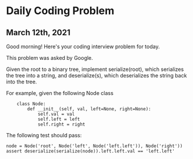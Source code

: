 # Daily Coding Problem

## March 12th, 2021

Good morning! Here's your coding interview problem for today.

This problem was asked by Google.

Given the root to a binary tree, implement serialize(root), which serializes the tree into a string, and deserialize(s), which deserializes the string back into the tree.

For example, given the following Node class

```
    class Node:
        def __init__(self, val, left=None, right=None):
            self.val = val
            self.left = left
            self.right = right
```

The following test should pass:

`node = Node('root', Node('left', Node('left.left')), Node('right'))`
`assert deserialize(serialize(node)).left.left.val == 'left.left'`

